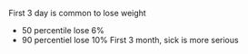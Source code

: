 First 3 day is common to lose weight
- 50 percentile lose 6%
- 90 percentiel lose 10%
First 3 month, sick is more serious
